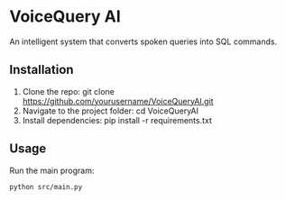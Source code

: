 # VoiceQuery AI
An intelligent system that converts spoken queries into SQL commands.

## Installation
1. Clone the repo:
   git clone https://github.com/yourusername/VoiceQueryAI.git
2. Navigate to the project folder:
   cd VoiceQueryAI
3. Install dependencies:
   pip install -r requirements.txt

## Usage
Run the main program:
```bash
python src/main.py
